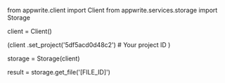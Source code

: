 from appwrite.client import Client
from appwrite.services.storage import Storage

client = Client()

(client
  .set_project('5df5acd0d48c2') # Your project ID
)

storage = Storage(client)

result = storage.get_file('[FILE_ID]')

